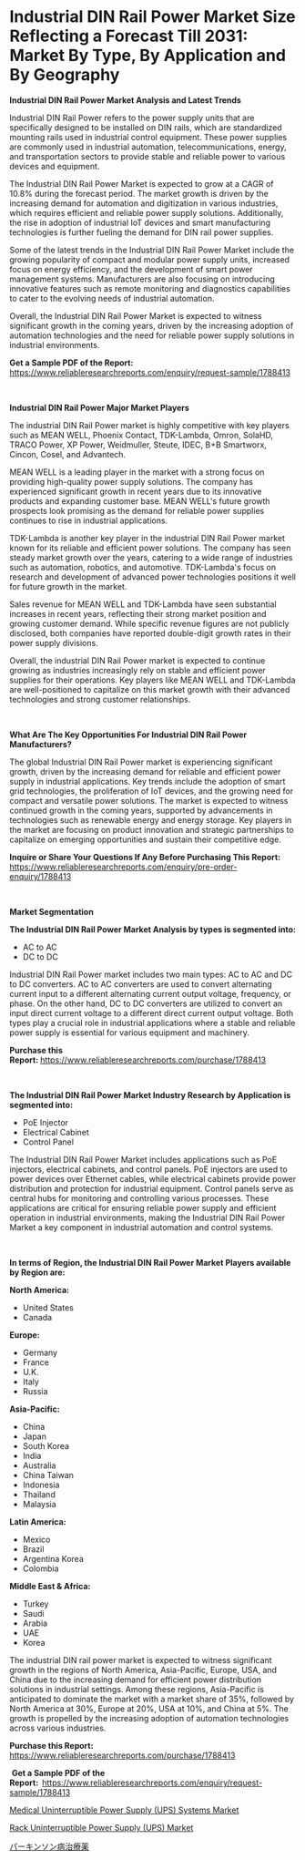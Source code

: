 <p><h1>Industrial DIN Rail Power Market Size Reflecting a Forecast Till 2031: Market By Type, By Application and By Geography</h1></p><p><strong>Industrial DIN Rail Power Market Analysis and Latest Trends</strong></p>
<p><p>Industrial DIN Rail Power refers to the power supply units that are specifically designed to be installed on DIN rails, which are standardized mounting rails used in industrial control equipment. These power supplies are commonly used in industrial automation, telecommunications, energy, and transportation sectors to provide stable and reliable power to various devices and equipment.</p><p>The Industrial DIN Rail Power Market is expected to grow at a CAGR of 10.8% during the forecast period. The market growth is driven by the increasing demand for automation and digitization in various industries, which requires efficient and reliable power supply solutions. Additionally, the rise in adoption of industrial IoT devices and smart manufacturing technologies is further fueling the demand for DIN rail power supplies.</p><p>Some of the latest trends in the Industrial DIN Rail Power Market include the growing popularity of compact and modular power supply units, increased focus on energy efficiency, and the development of smart power management systems. Manufacturers are also focusing on introducing innovative features such as remote monitoring and diagnostics capabilities to cater to the evolving needs of industrial automation.</p><p>Overall, the Industrial DIN Rail Power Market is expected to witness significant growth in the coming years, driven by the increasing adoption of automation technologies and the need for reliable power supply solutions in industrial environments.</p></p>
<p><strong>Get a Sample PDF of the Report:&nbsp;</strong> <a href="https://www.reliableresearchreports.com/enquiry/request-sample/1788413">https://www.reliableresearchreports.com/enquiry/request-sample/1788413</a></p>
<p>&nbsp;</p>
<p><strong>Industrial DIN Rail Power Major Market Players</strong></p>
<p><p>The industrial DIN Rail Power market is highly competitive with key players such as MEAN WELL, Phoenix Contact, TDK-Lambda, Omron, SolaHD, TRACO Power, XP Power, Weidmuller, Steute, IDEC, B+B Smartworx, Cincon, Cosel, and Advantech. </p><p>MEAN WELL is a leading player in the market with a strong focus on providing high-quality power supply solutions. The company has experienced significant growth in recent years due to its innovative products and expanding customer base. MEAN WELL's future growth prospects look promising as the demand for reliable power supplies continues to rise in industrial applications.</p><p>TDK-Lambda is another key player in the industrial DIN Rail Power market known for its reliable and efficient power solutions. The company has seen steady market growth over the years, catering to a wide range of industries such as automation, robotics, and automotive. TDK-Lambda's focus on research and development of advanced power technologies positions it well for future growth in the market.</p><p>Sales revenue for MEAN WELL and TDK-Lambda have seen substantial increases in recent years, reflecting their strong market position and growing customer demand. While specific revenue figures are not publicly disclosed, both companies have reported double-digit growth rates in their power supply divisions.</p><p>Overall, the industrial DIN Rail Power market is expected to continue growing as industries increasingly rely on stable and efficient power supplies for their operations. Key players like MEAN WELL and TDK-Lambda are well-positioned to capitalize on this market growth with their advanced technologies and strong customer relationships.</p></p>
<p>&nbsp;</p>
<p><strong>What Are The Key Opportunities For Industrial DIN Rail Power Manufacturers?</strong></p>
<p><p>The global Industrial DIN Rail Power market is experiencing significant growth, driven by the increasing demand for reliable and efficient power supply in industrial applications. Key trends include the adoption of smart grid technologies, the proliferation of IoT devices, and the growing need for compact and versatile power solutions. The market is expected to witness continued growth in the coming years, supported by advancements in technologies such as renewable energy and energy storage. Key players in the market are focusing on product innovation and strategic partnerships to capitalize on emerging opportunities and sustain their competitive edge.</p></p>
<p><strong>Inquire or Share Your Questions If Any Before Purchasing This Report:</strong> <a href="https://www.reliableresearchreports.com/enquiry/pre-order-enquiry/1788413">https://www.reliableresearchreports.com/enquiry/pre-order-enquiry/1788413</a></p>
<p>&nbsp;</p>
<p><strong>Market Segmentation</strong></p>
<p><strong>The Industrial DIN Rail Power Market Analysis by types is segmented into:</strong></p>
<p><ul><li>AC to AC</li><li>DC to DC</li></ul></p>
<p><p>Industrial DIN Rail Power market includes two main types: AC to AC and DC to DC converters. AC to AC converters are used to convert alternating current input to a different alternating current output voltage, frequency, or phase. On the other hand, DC to DC converters are utilized to convert an input direct current voltage to a different direct current output voltage. Both types play a crucial role in industrial applications where a stable and reliable power supply is essential for various equipment and machinery.</p></p>
<p><strong>Purchase this Report:&nbsp;</strong><a href="https://www.reliableresearchreports.com/purchase/1788413">https://www.reliableresearchreports.com/purchase/1788413</a></p>
<p>&nbsp;</p>
<p><strong>The Industrial DIN Rail Power Market Industry Research by Application is segmented into:</strong></p>
<p><ul><li>PoE Injector</li><li>Electrical Cabinet</li><li>Control Panel</li></ul></p>
<p><p>The Industrial DIN Rail Power Market includes applications such as PoE injectors, electrical cabinets, and control panels. PoE injectors are used to power devices over Ethernet cables, while electrical cabinets provide power distribution and protection for industrial equipment. Control panels serve as central hubs for monitoring and controlling various processes. These applications are critical for ensuring reliable power supply and efficient operation in industrial environments, making the Industrial DIN Rail Power Market a key component in industrial automation and control systems.</p></p>
<p>&nbsp;</p>
<p><strong>In terms of Region, the Industrial DIN Rail Power Market Players available by Region are:</strong></p>
<p>
    <p> <strong> North America: </strong>
        <ul>
            <li>United States</li>
            <li>Canada</li>
        </ul>
        </p> 
    <p> <strong> Europe: </strong>
        <ul>
            <li>Germany</li>
            <li>France</li>
            <li>U.K.</li>
            <li>Italy</li>
            <li>Russia</li>
        </ul>
        </p> 
    <p> <strong> Asia-Pacific: </strong>
        <ul>
            <li>China</li>
            <li>Japan</li>
            <li>South Korea</li>
            <li>India</li>
            <li>Australia</li>
            <li>China Taiwan</li>
            <li>Indonesia</li>
            <li>Thailand</li>
            <li>Malaysia</li>
        </ul>
        </p> 
    <p> <strong> Latin America: </strong>
        <ul>
            <li>Mexico</li>
            <li>Brazil</li>
            <li>Argentina Korea</li>
            <li>Colombia</li>
        </ul>
        </p> 
    <p> <strong> Middle East & Africa: </strong>
        <ul>
            <li>Turkey</li>
            <li>Saudi</li>
            <li>Arabia</li>
            <li>UAE</li>
            <li>Korea</li>
        </ul>
    </p>
    </p>
<p><p>The industrial DIN rail power market is expected to witness significant growth in the regions of North America, Asia-Pacific, Europe, USA, and China due to the increasing demand for efficient power distribution solutions in industrial settings. Among these regions, Asia-Pacific is anticipated to dominate the market with a market share of 35%, followed by North America at 30%, Europe at 20%, USA at 10%, and China at 5%. The growth is propelled by the increasing adoption of automation technologies across various industries.</p></p>
<p><strong>Purchase this Report: </strong><a href="https://www.reliableresearchreports.com/purchase/1788413">https://www.reliableresearchreports.com/purchase/1788413</a></p>
<p>&nbsp;<strong>Get a Sample PDF of the Report:&nbsp;&nbsp;</strong><a href="https://www.reliableresearchreports.com/enquiry/request-sample/1788413">https://www.reliableresearchreports.com/enquiry/request-sample/1788413</a></p>
<p><strong></strong></p>
<p><p><a href="https://github.com/brentleyjimmiealvaradoz4l1rea/Market-Research-Report-List-1/blob/main/medical-uninterruptible-power-supply-ups-systems-market.md">Medical Uninterruptible Power Supply (UPS) Systems Market</a></p><p><a href="https://github.com/Angelnienowdseej3e45z3p8c/Market-Research-Report-List-1/blob/main/rack-uninterruptible-power-supply-ups-market.md">Rack Uninterruptible Power Supply (UPS) Market</a></p><p><a href="https://github.com/EstaSprer20231/Market-Research-Report-List-1/blob/main/141151516793.md">パーキンソン病治療薬</a></p></p>